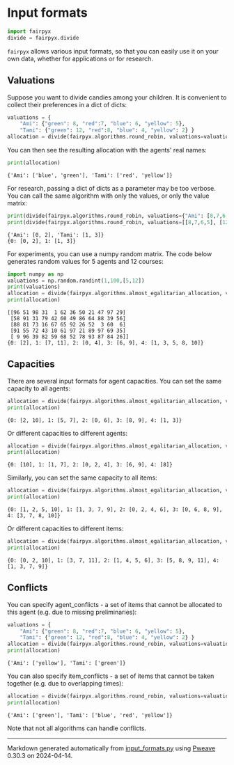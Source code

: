 # Input formats


```python
import fairpyx
divide = fairpyx.divide
```



`fairpyx` allows various input formats, so that you can easily use it on your own data,
whether for applications or for research.


## Valuations

Suppose you want to divide candies among your children.
It is convenient to collect their preferences in a dict of dicts:


```python
valuations = {
    "Ami": {"green": 8, "red":7, "blue": 6, "yellow": 5},
    "Tami": {"green": 12, "red":8, "blue": 4, "yellow": 2} }
allocation = divide(fairpyx.algorithms.round_robin, valuations=valuations)
```



You can then see the resulting allocation with the agents' real names:


```python
print(allocation)
```

```
{'Ami': ['blue', 'green'], 'Tami': ['red', 'yellow']}
```



For research, passing a dict of dicts as a parameter may be too verbose.
You can call the same algorithm with only the values, or only the value matrix:


```python
print(divide(fairpyx.algorithms.round_robin, valuations={"Ami": [8,7,6,5], "Tami": [12,8,4,2]}))
print(divide(fairpyx.algorithms.round_robin, valuations=[[8,7,6,5], [12,8,4,2]]))
```

```
{'Ami': [0, 2], 'Tami': [1, 3]}
{0: [0, 2], 1: [1, 3]}
```



For experiments, you can use a numpy random matrix. The code below generates random values for 5 agents and 12 courses:


```python
import numpy as np
valuations = np.random.randint(1,100,[5,12])
print(valuations)
allocation = divide(fairpyx.algorithms.almost_egalitarian_allocation, valuations=valuations)
print(allocation)
```

```
[[96 51 98 31  1 62 36 50 21 47 97 29]
 [58 91 31 79 42 60 49 86 64 88 39 56]
 [88 81 73 16 67 65 92 26 52  3 60  6]
 [91 55 72 43 10 61 97 21 89 97 69 35]
 [ 9 96 39 82 59 68 52 78 93 87 84 26]]
{0: [2], 1: [7, 11], 2: [0, 4], 3: [6, 9], 4: [1, 3, 5, 8, 10]}
```



## Capacities

There are several input formats for agent capacities. You can set the same capacity to all agents:


```python
allocation = divide(fairpyx.algorithms.almost_egalitarian_allocation, valuations=valuations, agent_capacities=2)  
print(allocation)
```

```
{0: [2, 10], 1: [5, 7], 2: [0, 6], 3: [8, 9], 4: [1, 3]}
```



Or different capacities to different agents:


```python
allocation = divide(fairpyx.algorithms.almost_egalitarian_allocation, valuations=valuations, agent_capacities=[1,2,3,2,1]) 
print(allocation)
```

```
{0: [10], 1: [1, 7], 2: [0, 2, 4], 3: [6, 9], 4: [8]}
```



Similarly, you can set the same capacity to all items:


```python
allocation = divide(fairpyx.algorithms.almost_egalitarian_allocation, valuations=valuations, agent_capacities=4, item_capacities=2)  # , explanation_logger=fairpyx.ConsoleExplanationLogger()
print(allocation)
```

```
{0: [1, 2, 5, 10], 1: [1, 3, 7, 9], 2: [0, 2, 4, 6], 3: [0, 6, 8, 9],
4: [3, 7, 8, 10]}
```



Or different capacities to different items:


```python
allocation = divide(fairpyx.algorithms.almost_egalitarian_allocation, valuations=valuations, agent_capacities=4, item_capacities=[1,2,1,2,1,2,1,2,1,2,1,2])  # , explanation_logger=fairpyx.ConsoleExplanationLogger()
print(allocation)
```

```
{0: [0, 2, 10], 1: [3, 7, 11], 2: [1, 4, 5, 6], 3: [5, 8, 9, 11], 4:
[1, 3, 7, 9]}
```



## Conflicts

You can specify agent_conflicts - a set of items that cannot be allocated to this agent (e.g. due to missing preliminaries):


```python
valuations = {
    "Ami": {"green": 8, "red":7, "blue": 6, "yellow": 5},
    "Tami": {"green": 12, "red":8, "blue": 4, "yellow": 2} }
allocation = divide(fairpyx.algorithms.round_robin, valuations=valuations, agent_conflicts={"Ami": ["green", "red", "blue"], "Tami": ["red", "blue", "yellow"]}) 
print(allocation)
```

```
{'Ami': ['yellow'], 'Tami': ['green']}
```



You can also specify item_conflicts - a set of items that cannot be taken together (e.g. due to overlapping times):


```python
allocation = divide(fairpyx.algorithms.round_robin, valuations=valuations, item_conflicts={"green": ["yellow", "red", "blue"]})
print(allocation)
```

```
{'Ami': ['green'], 'Tami': ['blue', 'red', 'yellow']}
```


Note that not all algorithms can handle conflicts.


---
Markdown generated automatically from [input_formats.py](input_formats.py) using [Pweave](http://mpastell.com/pweave) 0.30.3 on 2024-04-14.
